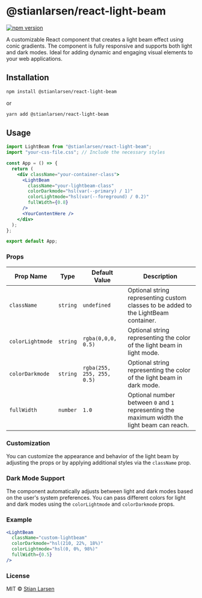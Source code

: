 # @stianlarsen/react-light-beam

[![npm version](https://badge.fury.io/js/%40stianlarsen%2Freact-light-beam.svg)](https://badge.fury.io/js/%40stianlarsen%2Freact-light-beam)

A customizable React component that creates a light beam effect using conic gradients. The component is fully responsive and supports both light and dark modes. Ideal for adding dynamic and engaging visual elements to your web applications.

## Installation

```bash
npm install @stianlarsen/react-light-beam
```

or

```bash
yarn add @stianlarsen/react-light-beam
```

## Usage

```jsx
import LightBeam from "@stianlarsen/react-light-beam";
import "your-css-file.css"; // Include the necessary styles

const App = () => {
  return (
    <div className="your-container-class">
      <LightBeam
        className="your-lightbeam-class"
        colorDarkmode="hsl(var(--primary) / 1)"
        colorLightmode="hsl(var(--foreground) / 0.2)"
        fullWidth={0.8}
      />
      <YourContentHere />
    </div>
  );
};

export default App;
```

### Props

| Prop Name        | Type     | Default Value              | Description                                                                                  |
| ---------------- | -------- | -------------------------- | -------------------------------------------------------------------------------------------- |
| `className`      | `string` | `undefined`                | Optional string representing custom classes to be added to the LightBeam container.          |
| `colorLightmode` | `string` | `rgba(0,0,0, 0.5)`         | Optional string representing the color of the light beam in light mode.                      |
| `colorDarkmode`  | `string` | `rgba(255, 255, 255, 0.5)` | Optional string representing the color of the light beam in dark mode.                       |
| `fullWidth`      | `number` | `1.0`                      | Optional number between `0` and `1` representing the maximum width the light beam can reach. |

### Customization

You can customize the appearance and behavior of the light beam by adjusting the props or by applying additional styles via the `className` prop.

### Dark Mode Support

The component automatically adjusts between light and dark modes based on the user's system preferences. You can pass different colors for light and dark modes using the `colorLightmode` and `colorDarkmode` props.

### Example

```jsx
<LightBeam
  className="custom-lightbeam"
  colorDarkmode="hsl(210, 22%, 18%)"
  colorLightmode="hsl(0, 0%, 98%)"
  fullWidth={0.5}
/>
```

### License

MIT © [Stian Larsen](https://github.com/stianlarsen)
